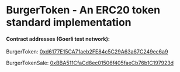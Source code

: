 # BurgerToken - An ERC20 token standard implementation

#### Contract addresses (Goerli test network):

BurgerToken: [0xd6177E15CA71aeb2FE84c5C29A63a67C249ec6a9](https://goerli.etherscan.io/address/0xd6177E15CA71aeb2FE84c5C29A63a67C249ec6a9/)

BurgerTokenSale: [0xBBA511CfaCd8ec01506f405faeCb76b1C197923d](https://goerli.etherscan.io/address/0xBBA511CfaCd8ec01506f405faeCb76b1C197923d/)
